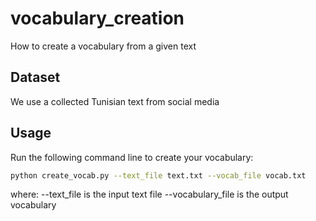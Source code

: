 # vocabulary_creation
How to create a vocabulary from a given text

## Dataset
We use a collected Tunisian text from social media

## Usage
Run the following command line to create your vocabulary:
```bash
python create_vocab.py --text_file text.txt --vocab_file vocab.txt
```
where:
--text_file is the input text file
--vocabulary_file is the output vocabulary

